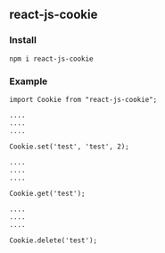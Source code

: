 ## react-js-cookie

### Install

    npm i react-js-cookie

### Example

    import Cookie from "react-js-cookie";
    
    ....
    ....
    ....
    
    Cookie.set('test', 'test', 2);
    
    ....
    ....
    ....

    Cookie.get('test');
    
    ....
    ....
    ....
    
    Cookie.delete('test');
